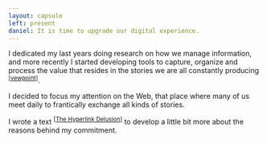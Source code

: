 ```yaml
---
layout: capsule
left: present
daniel: It is time to upgrade our digital experience.
---
```

I dedicated my last years doing research on how we manage information, and more recently I started developing tools to capture, organize and process the value that resides in the stories we are all constantly producing <sup>[<a href="https://vewpoint.com" target="_blank">vewpoint</a>]</sup>. 

I decided to focus my attention on the Web, that place where many of us meet daily to frantically exchange all kinds of stories.

I wrote a text <sup>[<a href="https://danielarmengolaltayo.github.io/hyperlink/index.html" target="_blank">The Hyperlink Delusion</a>]</sup> to develop a little bit more about the reasons behind my commitment.